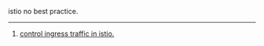 istio no best practice.

***



1. [control ingress traffic in istio.](./control-ingress-traffic-in-istio.md)

